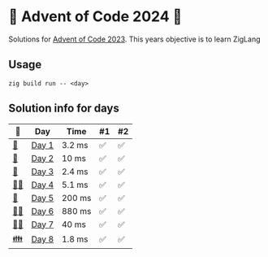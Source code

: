 # 🎄 Advent of Code 2024 🎄
Solutions for [Advent of Code 2023](https://adventofcode.com/2024). This years objective is to learn ZigLang
## Usage
```zig build run -- <day>```
## Solution info for days
| 🎄 | Day | Time | #1 | #2 |
| --- | --- | --- | --- | --- |
| [👼](https://adventofcode.com/2024/day/1) | [Day 1](./src/aoc1/aoc1.zig) | 3.2 ms | ✅ | ✅ |
| [🎅](https://adventofcode.com/2024/day/2) | [Day 2](./src/aoc2/aoc2.zig) | 10 ms | ✅ | ✅ |
| [🤶](https://adventofcode.com/2024/day/3) | [Day 3](./src/aoc3/aoc3.zig) | 2.4 ms | ✅ | ✅ |
| [🧑‍🎄](https://adventofcode.com/2024/day/4) | [Day 4](./src/aoc4/aoc4.zig) | 5.1 ms | ✅ | ✅ |
| [🧝](https://adventofcode.com/2024/day/5) | [Day 5](./src/aoc5/aoc5.zig) | 200 ms | ✅ | ✅ |
| [🧝‍♂️](https://adventofcode.com/2024/day/6) | [Day 6](./src/aoc6/aoc6.zig) | 880 ms | ✅ | ✅ |
| [🧝‍♀️](https://adventofcode.com/2024/day/7) | [Day 7](./src/aoc7/aoc7.zig) | 40 ms | ✅ | ✅ |
| [👪](https://adventofcode.com/2024/day/8) | [Day 8](./src/aoc8/aoc8.zig) | 1.8 ms | ✅ | ✅ |